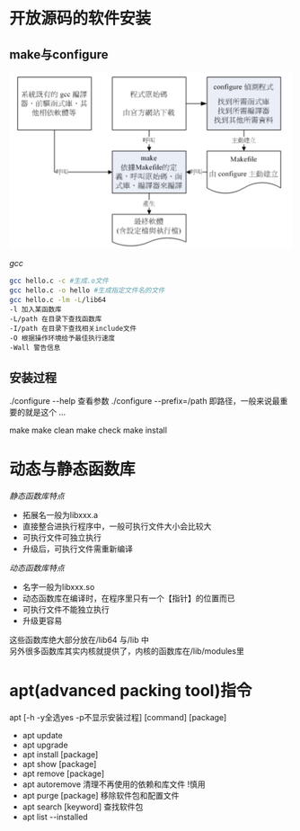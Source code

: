 # 开放源码的软件安装

## make与configure 
![通过make与configure进行编译示意图](./img/make_configure.png)  

*gcc*  
```bash
gcc hello.c -c #生成.o文件
gcc hello.c -o hello #生成指定文件名的文件
gcc hello.c -lm -L/lib64
-l 加入某函数库
-L/path 在目录下查找函数库
-I/path 在目录下查找相关include文件
-O 根据操作环境给予最佳执行速度
-Wall 警告信息
```

## 安装过程

./configure --help 查看参数
./configure --prefix=/path 即路径，一般来说最重要的就是这个
...

make
make clean
make check
make install

# 动态与静态函数库

*静态函数库特点*  
- 拓展名一般为libxxx.a
- 直接整合进执行程序中，一般可执行文件大小会比较大
- 可执行文件可独立执行
- 升级后，可执行文件需重新编译

*动态函数库特点*  
- 名字一般为libxxx.so
- 动态函数库在编译时，在程序里只有一个【指针】的位置而已
- 可执行文件不能独立执行
- 升级更容易

这些函数库绝大部分放在/lib64 与/lib 中  
另外很多函数库其实内核就提供了，内核的函数库在/lib/modules里

# apt(advanced packing tool)指令

apt [-h -y全选yes -p不显示安装过程] [command] [package]  

- apt update
- apt upgrade
- apt install [package]
- apt show [package]
- apt remove [package]
- apt autoremove 清理不再使用的依赖和库文件 !慎用
- apt purge [package] 移除软件包和配置文件
- apt search [keyword] 查找软件包
- apt list --installed
